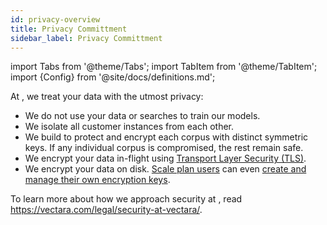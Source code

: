 ```yaml
---
id: privacy-overview
title: Privacy Committment
sidebar_label: Privacy Committment
---
```


import Tabs from '@theme/Tabs';
import TabItem from '@theme/TabItem';
import {Config} from '@site/docs/definitions.md';

At <Config v="names.company"/>, we treat your data with the utmost privacy:
* We do not use your data or searches to train our models.
* We isolate all customer instances from each other.
* We build <Config v="names.product"/> to protect and encrypt each corpus with 
  distinct symmetric keys. If any individual corpus is compromised, the rest 
  remain safe.
* We encrypt your data in-flight using [Transport Layer Security (TLS)](/docs/learn/authentication/auth-overview#transport-layer-security-tls).
* We encrypt your data on disk. [Scale plan users](https://vectara.com/pricing/) can even [create and manage their own encryption keys](encryption).

To learn more about how we approach security at <Config v="names.company"/>, read https://vectara.com/legal/security-at-vectara/.
